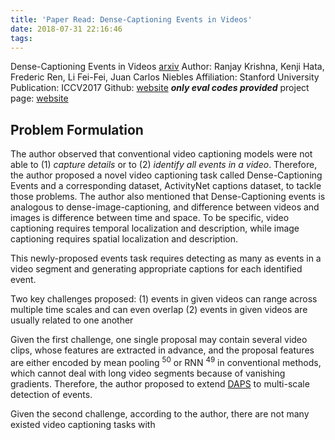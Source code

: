 ```yaml
---
title: 'Paper Read: Dense-Captioning Events in Videos'
date: 2018-07-31 22:16:46
tags:
---
```


Dense-Captioning Events in Videos [arxiv](https://arxiv.org/abs/1705.00754)
Author: Ranjay Krishna, Kenji Hata, Frederic Ren, Li Fei-Fei, Juan Carlos Niebles
Affiliation: Stanford University
Publication: ICCV2017
Github: [website](https://github.com/ranjaykrishna/densevid_eval) ***only eval codes provided***
project page: [website](https://cs.stanford.edu/people/ranjaykrishna/densevid/)

## Problem Formulation

The author observed that conventional video captioning models were not able to (1) *capture details* or to (2) *identify all events in a video*. Therefore, the author proposed a novel video captioning task called Dense-Captioning Events and a corresponding dataset, ActivityNet captions dataset, to tackle those problems. The author also mentioned that Dense-Captioning events is analogous to dense-image-captioning, and difference between videos and images is difference between time and space. To be specific, video captioning requires temporal localization and description, while image captioning requires spatial localization and description.

This newly-proposed events task requires detecting as many as events in a video segment and generating appropriate captions for each identified event. 

Two key challenges proposed: 
(1) events in given videos can range across multiple time scales and can even overlap
(2) events in given videos are usually related to one another

Given the first challenge, one single proposal may contain several video clips, whose features are extracted in advance, and the proposal features are either encoded by mean pooling <sup>50</sup> or RNN <sup>49</sup> in conventional methods, which cannot deal with long video segments because of vanishing gradients. Therefore, the author proposed to extend [DAPS]() to multi-scale detection of events.

Given the second challenge, according to the author, there are not many existed video captioning tasks with 